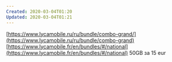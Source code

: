 ```yaml
---
Created: 2020-03-04T01:20
Updated: 2020-03-04T01:21
---
```

[https://www.lycamobile.ru/ru/bundle/combo-grand/](https://www.lycamobile.ru/ru/bundle/combo-grand)
[https://www.lycamobile.fr/en/bundles/#/national](https://www.lycamobile.fr/en/bundles/#/national) 50GB за 15 eur